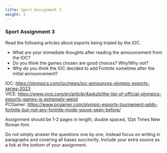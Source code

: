 ```yaml
---
title: Sport Assignment 3
weight: 3
---
```

<!--StartFragment-->

### Sport Assignment 3

Read the following articles about esports being trialed by the IOC. 

* What are your immediate thoughts after reading the announcement from the IOC? 
* Do you think the games chosen are good choices? Why/Why not? 
* Why do you think the IOC decided to add Fortnite sometime after the initial announcement?


IOC: <https://olympics.com/ioc/news/ioc-announces-olympic-esports-series-2023>\
VICE: <https://www.vice.com/en/article/4axkzb/the-list-of-official-olympics-esports-games-is-extremely-weird>\
PCGamer: <https://www.pcgamer.com/olympic-esports-tournament-adds-fortnite-but-not-any-fortnite-mode-youve-seen-before/> 



Assignment should be 1-2 pages in length, double spaced, 12pt Times New Roman font. 



Do not simply answer the questions one by one, instead focus on writing in paragraphs and covering all bases succinctly. Include your extra source as a link at the bottom of your assignment. 



<!--EndFragment-->